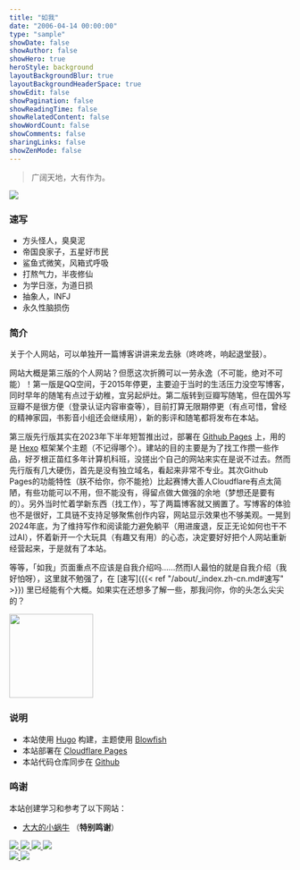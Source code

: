 ```yaml
---
title: "如我"
date: "2006-04-14 00:00:00"
type: "sample"
showDate: false
showAuthor: false
showHero: true
heroStyle: background
layoutBackgroundBlur: true
layoutBackgroundHeaderSpace: true
showEdit: false
showPagination: false
showReadingTime: false
showRelatedContent: false
showWordCount: false
showComments: false
sharingLinks: false
showZenMode: false
---
```

<div class="greyQuote">
    <blockquote>
        <span id="hitokoto">广阔天地，大有作为。</span>
    </blockquote>
</div>

<img class="nozoom" src="/ke.webp" class="about-avatar">


### 速写

* 方头怪人，臭臭泥
* 帝国良家子，五星好市民
* 鲨鱼式微笑，风箱式呼吸
* 打熬气力，半夜修仙
* 为学日涨，为道日损
* 抽象人，INFJ
* 永久性脑损伤

### 简介

关于个人网站，可以单独开一篇博客讲讲来龙去脉（咚咚咚，响起退堂鼓）。

网站大概是第三版的个人网站？但愿这次折腾可以一劳永逸（不可能，绝对不可能）！第一版是QQ空间，于2015年停更，主要迫于当时的生活压力没空写博客，同时早年的随笔有点过于幼稚，宜另起炉灶。第二版转到豆瓣写随笔，但在国外写豆瓣不是很方便（登录认证内容审查等），目前打算无限期停更（有点可惜，曾经的精神家园，书影音小组还会继续用），新的影评和随笔都将发布在本站。

第三版先行版其实在2023年下半年短暂推出过，部署在 [Github Pages](https://pages.github.com/) 上，用的是 [Hexo](https://hexo.io/) 框架某个主题（不记得哪个）。建站的目的主要是为了找工作攒一些作品，好歹根正苗红多年计算机科班，没搓出个自己的网站来实在是说不过去。然而先行版有几大硬伤，首先是没有独立域名，看起来非常不专业。其次Github Pages的功能特性（朕不给你，你不能抢）比起赛博大善人Cloudflare有点太简陋，有些功能可以不用，但不能没有，得留点做大做强的余地（梦想还是要有的）。另外当时忙着学新东西（找工作），写了两篇博客就又搁置了。写博客的体验也不是很好，工具链不支持足够聚焦创作内容，网站显示效果也不够美观。一晃到2024年底，为了维持写作和阅读能力避免躺平（用进废退，反正无论如何也干不过AI），怀着新开一个大玩具（有趣又有用）的心态，决定要好好把个人网站重新经营起来，于是就有了本站。

等等，「如我」页面重点不应该是自我介绍吗......然而I人最怕的就是自我介绍（我好怕呀），这里就不勉强了，在 [速写]({{< ref "/about/_index.zh-cn.md#速写" >}}) 里已经能有个大概。如果实在还想多了解一些，那我问你，你的头怎么尖尖的？

<img class="nozoom" src="/doubt.webp" class="about-avatar" style="width: 150px; height: auto;">


### 说明

* 本站使用 [Hugo](https://gohugo.io/) 构建，主题使用 [Blowfish](https://github.com/nunocoracao/blowfish)
* 本站部署在 [Cloudflare Pages](https://pages.cloudflare.com/)
* 本站代码仓库同步在 [Github](https://github.com/shenke93/keshen.link)  
<!-- * 「一念」页面依赖 Mastodon 实例：[https://e5n.cc](https://e5n.cc)   -->
<!-- * 观影页面依赖 NeoDB：[https://neodb.social](https://neodb.social/users/eallion@e5n.cc/)
* 评论系统处于半关闭状态，依赖 Giscus：[https://giscus.app](https://giscus.app/) -->


### 鸣谢

本站创建学习和参考了以下网站：

- [大大的小蜗牛](https://www.eallion.com/) （**特别鸣谢**）

<div class="badge">
  <a href="https://html5.org/" target="_blank" rel="noopener noreferrer">
    <img class="nozoom" src="https://img.shields.io/badge/-HTML5-E34F26?style=flat&logo=html5&logoColor=white">
  </a>
  <a href="https://www.w3.org/Style/CSS/" target="_blank" rel="noopener noreferrer">
    <img class="nozoom" src="https://img.shields.io/badge/-CSS3-1572B6?style=flat&logo=css3&logoColor=white">
  </a>
  <a href="https://www.javascript.com/" target="_blank" rel="noopener noreferrer">
    <img class="nozoom" src="https://img.shields.io/badge/-JavaScript-F7DF1E?style=flat&logo=javascript&logoColor=white">
  </a>
  <a href="https://gohugo.io" target="_blank" rel="noopener noreferrer">
    <img class="nozoom" src="https://img.shields.io/badge/-Hugo-FF4088?style=flat&logo=Hugo&logoColor=white">
  </a>
</div>

<div class="badge">
  <!-- <a href="https://www.aliyun.com" target="_blank" rel="noopener noreferrer">
    <img class="nozoom" src="https://img.shields.io/badge/Aliyun-blue?style=flat&color=blue&labelColor=555&logo=Alibaba-Cloud&logoColor=fff">
  </a> -->
  <a href="https://www.cloudflare.com" target="_blank" rel="noopener noreferrer">
    <img class="nozoom" src="https://img.shields.io/badge/Cloudflare-blue?style=flat&color=blue&labelColor=555&logo=cloudflare&logoColor=fff">
  </a>
  <!-- <a href="https://docker.com/" target="_blank" rel="noopener noreferrer">
    <img class="nozoom" src="https://img.shields.io/badge/Docker-blue?style=flat&color=blue&labelColor=555&logo=Docker&logoColor=fff">
  </a> -->
  <!-- <a href="https://giscus.app/" target="_blank" rel="noopener noreferrer">
    <img class="nozoom" src="https://img.shields.io/badge/Giscus-blue?style=flat&color=blue&labelColor=555&logoColor=fff&logo=data:image/svg+xml;base64,PHN2ZyB4bWxucz0iaHR0cDovL3d3dy53My5vcmcvMjAwMC9zdmciIHdpZHRoPSIxZW0iIGhlaWdodD0iMWVtIiB2aWV3Qm94PSIwIDAgMjQgMjQiPjxwYXRoIGZpbGw9IndoaXRlIiBkPSJNNiAyTDIgOGwxMCAxNEwyMiA4bC00LTZ6Ii8+PC9zdmc+">
  </a> -->
  <a href="https://www.github.com" target="_blank" rel="noopener noreferrer">
    <img class="nozoom" src="https://img.shields.io/badge/GitHub-blue?style=flat&color=blue&labelColor=555&logo=GitHub&logoColor=fff">
  </a>
  <!-- <a href="https://github.com/actions" target="_blank" rel="noopener noreferrer">
    <img class="nozoom" src="https://img.shields.io/badge/GitHub%20Actions-blue?style=flat&color=blue&labelColor=555&logo=GitHub-Actions&logoColor=fff">
  </a> -->
  <!-- <a href="https://www.google.com" target="_blank" rel="noopener noreferrer">
    <img class="nozoom" src="https://img.shields.io/badge/Google-blue?style=flat&color=blue&labelColor=555&logo=Google&logoColor=fff">
  </a>
  <a href="https://fonts.google.com" target="_blank" rel="noopener noreferrer">
    <img class="nozoom" src="https://img.shields.io/badge/Google%20Fonts-blue?style=flat&color=blue&labelColor=555&logo=Google-Fonts&logoColor=fff">
  </a>
  <a href="https://gravatar.com/" target="_blank" rel="noopener noreferrer">
    <img class="nozoom" src="https://img.shields.io/badge/Gravatar-blue?style=flat&color=blue&labelColor=555&logo=Gravatar&logoColor=fff">
  </a>
  <a href="https://iconify.design/" target="_blank" rel="noopener noreferrer">
    <img class="nozoom" src="https://img.shields.io/badge/Iconify-blue?style=flat&color=blue&labelColor=555&logo=iconify&logoColor=fff">
  </a>
  <a href="https://www.jsdelivr.com/" target="_blank" rel="noopener noreferrer">
    <img class="nozoom" src="https://img.shields.io/badge/jsDelivr-blue?style=flat&color=blue&labelColor=555&logo=jsDelivr&logoColor=fff">
  </a>
  <a href="https://cloud.tencent.com" target="_blank" rel="noopener noreferrer">
    <img class="nozoom" src="https://img.shields.io/badge/Tencent%20Cloud-blue?style=flat&color=blue&labelColor=555&logo=tencent-qq&logoColor=fff">
  </a>
  <a href="https://vercel.com" target="_blank" rel="noopener noreferrer">
    <img class="nozoom" src="https://img.shields.io/badge/Vercel-blue?style=flat&color=blue&labelColor=555&logo=Vercel&logoColor=fff">
  </a> -->
  <!-- <a href="https://code.visualstudio.com/" target="_blank" rel="noopener noreferrer">
    <img class="nozoom" src="https://img.shields.io/badge/VS%20Code-blue?style=flat&color=blue&labelColor=555&logo=visual-studio-code&logoColor=fff">
  </a> -->
</div>
